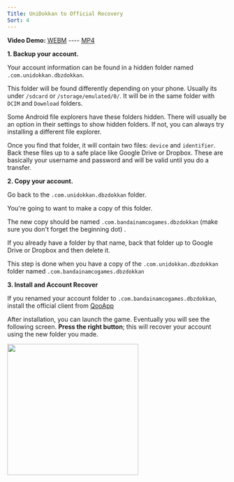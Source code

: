 ```yaml
---
Title: UniDokkan to Official Recovery
Sort: 4
---
```

**Video Demo:** [WEBM](https://cdn.discordapp.com/attachments/533380592755277835/590619250473959428/UD2Official.webm) ---- [MP4](https://cdn.discordapp.com/attachments/528713422498562078/590619960146002011/UD2Official.mp4)

**1. Backup your account.**

Your account information can be found in a hidden folder named `.com.unidokkan.dbzdokkan`.

This folder will be found differently depending on your phone. Usually its under `/sdcard` or `/storage/emulated/0/`. It will be in the same folder with `DCIM` and `Download` folders.

Some Android file explorers have these folders hidden. There will usually be an option in their settings to show hidden folders. If not, you can always try installing a different file explorer.

Once you find that folder, it will contain two files: `device` and `identifier`. Back these files up to a safe place like Google Drive or Dropbox. These are basically your username and password and will be valid until you do a transfer.

**2. Copy your account.**

Go back to the `.com.unidokkan.dbzdokkan` folder. 

You're going to want to make a copy of this folder. 

The new copy should be named `.com.bandainamcogames.dbzdokkan` (make sure you don't forget the beginning dot) .

If you already have a folder by that name, back that folder up to Google Drive or Dropbox and then delete it.

This step is done when you have a copy of the `.com.unidokkan.dbzdokkan` folder named `.com.bandainamcogames.dbzdokkan`

**3. Install and Account Recover**

If you renamed your account folder to `.com.bandainamcogames.dbzdokkan`, install the official client from [QooApp](https://apps.qoo-app.com/en/app/191)

After installation, you can launch the game. Eventually you will see the following screen. **Press the right button**; this will recover your account using the new folder you made.

<img src="https://cdn.discordapp.com/attachments/570307541767290890/570463972541595658/Screenshot_20190424-061957.jpg" width="300">